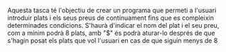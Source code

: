 Aquesta tasca té l'objectiu de crear un programa que permeti a l'usuari introduir plats i els seus preus de contínuament fins que es compleixin determinades condicions. S'haurà d'indicar el nom del plat i el seu preu, com a mínim podrà 8 plats, amb "$" és podrà aturar-lo després de que s'hagin posat els plats que vol l'usuari en cas de que siguin menys de 8
